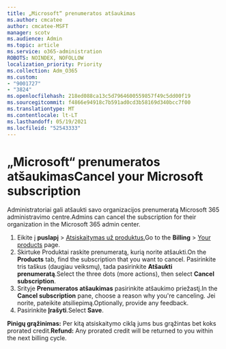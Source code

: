 ```yaml
---
title: „Microsoft“ prenumeratos atšaukimas
ms.author: cmcatee
author: cmcatee-MSFT
manager: scotv
ms.audience: Admin
ms.topic: article
ms.service: o365-administration
ROBOTS: NOINDEX, NOFOLLOW
localization_priority: Priority
ms.collection: Adm_O365
ms.custom:
- "9001727"
- "3824"
ms.openlocfilehash: 218ed088ca13c5d7964600559857f49c5dd00f19
ms.sourcegitcommit: f4866e94918c7b591ad0cd3b58169d340bcc7f00
ms.translationtype: MT
ms.contentlocale: lt-LT
ms.lasthandoff: 05/19/2021
ms.locfileid: "52543333"
---
```

# <a name="cancel-your-microsoft-subscription"></a><span data-ttu-id="af02c-102">„Microsoft“ prenumeratos atšaukimas</span><span class="sxs-lookup"><span data-stu-id="af02c-102">Cancel your Microsoft subscription</span></span>

<span data-ttu-id="af02c-103">Administratoriai gali atšaukti savo organizacijos prenumeratą Microsoft 365 administravimo centre.</span><span class="sxs-lookup"><span data-stu-id="af02c-103">Admins can cancel the subscription for their organization in the Microsoft 365 admin center.</span></span>

1. <span data-ttu-id="af02c-104">Eikite į **puslapį** \> [Atsiskaitymas už produktus.](https://go.microsoft.com/fwlink/p/?linkid=842054)</span><span class="sxs-lookup"><span data-stu-id="af02c-104">Go to the **Billing** \> [Your products](https://go.microsoft.com/fwlink/p/?linkid=842054) page.</span></span>
2. <span data-ttu-id="af02c-105">Skirtuke  Produktai raskite prenumeratą, kurią norite atšaukti.</span><span class="sxs-lookup"><span data-stu-id="af02c-105">On the **Products** tab, find the subscription that you want to cancel.</span></span> <span data-ttu-id="af02c-106">Pasirinkite tris taškus (daugiau veiksmų), tada pasirinkite **Atšaukti prenumeratą**.</span><span class="sxs-lookup"><span data-stu-id="af02c-106">Select the three dots (more actions), then select **Cancel subscription**.</span></span>
3. <span data-ttu-id="af02c-107">Srityje **Prenumeratos atšaukimas** pasirinkite atšaukimo priežastį.</span><span class="sxs-lookup"><span data-stu-id="af02c-107">In the **Cancel subscription** pane, choose a reason why you're canceling.</span></span> <span data-ttu-id="af02c-108">Jei norite, pateikite atsiliepimą.</span><span class="sxs-lookup"><span data-stu-id="af02c-108">Optionally, provide any feedback.</span></span>
4. <span data-ttu-id="af02c-109">Pasirinkite **Įrašyti**.</span><span class="sxs-lookup"><span data-stu-id="af02c-109">Select **Save**.</span></span>

<span data-ttu-id="af02c-110">**Pinigų grąžinimas:** Per kitą atsiskaitymo ciklą jums bus grąžintas bet koks prorated credit.</span><span class="sxs-lookup"><span data-stu-id="af02c-110">**Refund:** Any prorated credit will be returned to you within the next billing cycle.</span></span>